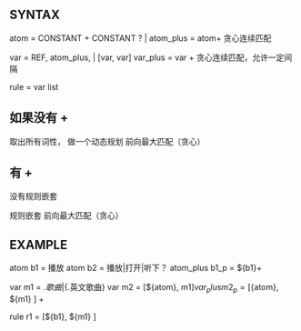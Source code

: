 

## SYNTAX
atom = CONSTANT + CONSTANT ? |
atom_plus = atom+  贪心连续匹配

var = REF, atom_plus, |  [var, var]
var_plus = var +  贪心连续匹配，允许一定间隔

rule = var list


## 如果没有 + 
取出所有词性， 做一个动态规划
前向最大匹配（贪心）



## 有 + 
没有规则嵌套

规则嵌套 前向最大匹配（贪心）


## EXAMPLE

atom b1 = 播放
atom b2 = 播放|打开|听下？
atom_plus b1_p = ${b1}+

var m1 = ${.歌曲}|${.英文歌曲}
var m2 = [${atom}, ${m1} ]
var_plus m2_p = [${atom}, ${m1} ] +

rule r1 = [${b1}, ${m1} ]

